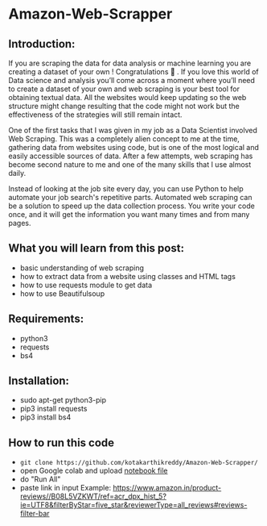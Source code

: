 # Amazon-Web-Scrapper

## Introduction:


If you are scraping the data for data analysis or machine learning you are creating a dataset of your own ! Congratulations 🎉 . If you love this world of Data science and analysis you’ll come across a moment where you’ll need to create a dataset of your own and web scraping is your best tool for obtaining textual data. All the websites would keep updating so the web structure might change resulting that the code might not work but the effectiveness of the strategies will still remain intact.

One of the first tasks that I was given in my job as a Data Scientist involved Web Scraping. 
This was a completely alien concept to me at the time, gathering data from websites using code, but is one of the most logical and easily accessible sources of data. After a few attempts, web scraping has become second nature to me and one of the many skills that I use almost daily.

Instead of looking at the job site every day, you can use Python to help automate your job search's repetitive parts.
Automated web scraping can be a solution to speed up the data collection process. You write your code once, and it will get the information you want many times and from many pages.


## What you will learn from this post:

- basic understanding of web scraping
- how to extract data from a website using classes and HTML tags
- how to use requests module to get data
- how to use Beautifulsoup

## Requirements:
- python3
- requests
- bs4


## Installation:
- sudo apt-get python3-pip
- pip3 install requests
- pip3 install bs4

## How to run this code

- `git clone https://github.com/kotakarthikreddy/Amazon-Web-Scrapper/ `
- open Google colab and upload [notebook file](https://github.com/kotakarthikreddy/Amazon-Web-Scrapper/blob/main/amazon_web_scapper.ipynb)
- do "Run All"
- paste link in input 
Example: https://www.amazon.in/product-reviews//B08L5VZKWT/ref=acr_dpx_hist_5?ie=UTF8&filterByStar=five_star&reviewerType=all_reviews#reviews-filter-bar
